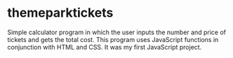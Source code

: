 # themeparktickets
Simple calculator program in which the user inputs the number and price of tickets and gets the total cost. This program uses JavaScript functions in conjunction with HTML and CSS. It was my first JavaScript project.

